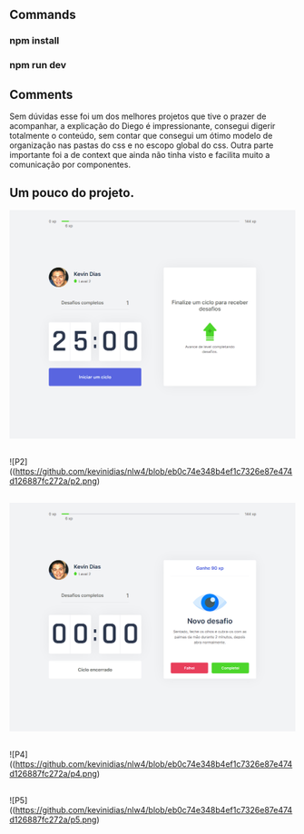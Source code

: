 
## Commands

### npm install
### npm run dev

## Comments

Sem dúvidas esse foi um dos melhores projetos que tive o prazer de acompanhar, a explicação do Diego é impressionante, consegui digerir totalmente o conteúdo, sem contar que consegui um ótimo modelo de organização nas pastas do css e no escopo global do css. Outra parte importante foi a de context que ainda não tinha visto e facilita muito a comunicação por componentes.

## Um pouco do projeto.
![P1](https://github.com/kevinidias/nlw4/blob/eb0c74e348b4ef1c7326e87e474d126887fc272a/p1.png)

##

![P2]((https://github.com/kevinidias/nlw4/blob/eb0c74e348b4ef1c7326e87e474d126887fc272a/p2.png)

##

![P3](https://github.com/kevinidias/nlw4/blob/eb0c74e348b4ef1c7326e87e474d126887fc272a/p3.png)

##

![P4]((https://github.com/kevinidias/nlw4/blob/eb0c74e348b4ef1c7326e87e474d126887fc272a/p4.png)

##

![P5]((https://github.com/kevinidias/nlw4/blob/eb0c74e348b4ef1c7326e87e474d126887fc272a/p5.png)

